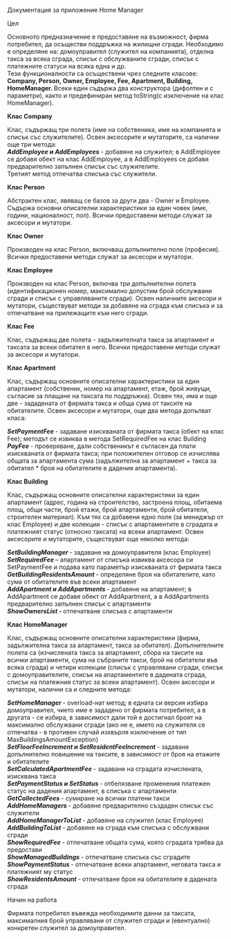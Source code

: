 Документация за приложение Home Manager
             
Цел

Основното предназначение е предоставяне на възможност, фирма потребител, да осъществи поддръжка на жилищни сгради. Необходимо е определяне на: домоуправител (служител на компанията), отделна такса за всяка сграда, списък с обслужваните сгради, списък с платежните статуси на всяка една и др. </br>
Тези функционалности са осъществени чрез следните класове: <b> Company, Person, Owner, Employee, Fee, Apartment, Building, HomeManager. </b> Всеки един съдържа два конструктора (дифолтен и с параметри), както и предефиниран метод toString(с изключение на клас HomeManager).


<b> Клас Company </b>

Клас, съдържащ три полета (име на собственика, име на компанията и списък със служителите). Освен аксесорите и мутаторите, са налични още три метода: </br>
<i><b> AddEmployee и AddEmployees </b></i> - добавяне на служител; в AddEmployee се добавя обект на клас AddEmployee, а в AddEmployees се добавя предварително запълнен списък със служителите. </br>
Третият метод отпечатва списъка със служители.


<b> Клас Person </b>

Абстрактен клас, явяващ се базов за други два - Owner и Employee. Съдържа основни описателни характеристики за един човек (име, години, националност, пол). Всички предоставени методи служат за аксесори и мутатори.


<b>Клас Owner</b>

Производен на клас Person, включващ допълнително поле (професия). Всички предоставени методи служат за аксесори и мутатори.


<b> Клас Employee </b>

Производен на клас Person, включва три допълнителни полета (идентификационен номер, максимално допустим брой обслужвани сгради и списък с управляваните сгради). Освен наличните аксесори и мутатори, съществуват методи за добавяне на сграда към списъка и за отпечатване на прилежащите към него сгради.


<b> Клас Fee </b>

Клас, съдържащ две полета -  задължителната такса за апартамент и таксата за всеки обитател в него. Всички предоставени методи служат за аксесори и мутатори.


<b> Клас Apartment </b>

Клас, съдържащ основните описателни характеристики за един апартамент (собственик, номер на апартамент, етаж, брой живущи, съгласие за плащане на таксата по поддръжка). Освен тях, има и още две - зададената от фирмата такса и обща сума от таксите на обитателите.
Освен аксесори и мутатори, още два метода допълват класа:

<i><b> SetPaymentFeе </b></i> - задаване изискваната от фирмата такса (обект на клас Fee); методът се извиква в метода SetRequiredFee на клас Building </br>
<i><b> PayFee </b></i> - проверяване, дали собственикът е съгласен да плати изискваната от фирмата такса; при положителен отговор се изчислява общата за апартамента сума (задължителна за апартамент + такса за обитател * броя на обитателите в дадения апартамента). 


<b> Клас Building </b>

Клас, съдържащ основните описателни характеристики за един апартамент (адрес, година на строителство, застроена площ, обитаема площ, общи части, брой етажи, брой апартаменти, брой обитатели, строителен материал). Към тях са добавени едно поле (за мениджър от клас Employee) и две колекции - списък с апартаментите в сградата и платежният статус (относно таксата) на всеки апартамент. Освен аксесорите и мутаторите, съществуват още няколко метода:

<i><b> SetBuildingManager </b></i> - задаване на домоуправителя (клас Employee) </br>
<i><b> SetRequiredFee </b></i> – апартамент от списъка извиква аксесора си SetPaymentFee и подава като параметър изискваната от фирмата такса </br>
<i><b> GetBuildingResidentsAmount </b></i> - определяне броя на обитателите, като сума от обитателите във всеки апартамент </b></i></br>
<i><b> AddApartment и AddApartments </b></i> - добавяне на апартамент; в AddApartment се добавя обект от AddApartment, а в AddApartments предварително запълнен списък с апартаменти </br>
<i><b>ShowOwnersList - </b></i> отпечатване списъка с апартаменти </br>


<b> Клас HomeManager </b>

Клас, съдържащ  основните описателни характеристики (фирма, задължителна такса за апартамент, такса за обитател). Допълнителните полета са (изчислената такса за апартамент, сбора на таксите на всички апартаменти, сума на събраните такси, брой на обитатели във всяка сграда) и четири колекции (списък с управлявани сгради, списък с домоуправителите, списък на апартаментите в дадената сграда, списък на платежния статус за всеки апартамент). Освен аксесори и мутатори, налични са и следните методa:

<i><b> SetHomeManager </b></i> - overload-нат метод; в едната си версия избира домоуправител, чието име е зададено от фирмата потребител, а в другата - се избира, в зависимост дали той е достигнал броят на максимално обслужвани сгради (ако не е, името на служителя се отпечатва - в противен случай изхвърля изключение от тип MaxBuildingsAmountException) </br>
<i><b> SetFloorFeeIncrement и SetResidentFeeIncrement </b></i> - задаване допълнително повишение на таксите, в зависимост от броя на етажите и обитателите </br>
<i><b> SetCalculatedApartmentFee </b></i> - задаване на сградата изчислената, изисквана такса</br>
<i><b> SetPaymentStatus и SetStatus </b></i> - отбелязване променения платежен статус на дадения апартамент, в списъка с апартаменти </br>
<i><b> GetCollectedFees </b></i> - сумиране на всички платени такси </br>
<i><b> AddHomeManagers </b></i> - добавяне предварително създаден списък със служители </br>
<i><b> AddHomeManagerToList </b></i> - добавяне на служител (клас Employee) </br>
<i><b> AddBuildingToList </b></i> - добавяне на сграда към списъка с обслужвани сгради </br>
<i><b> ShowRequiredFee </b></i> - отпечатване общата сума, която сградата трябва да предостави </br>
<i><b> ShowManagedBuildings </b></i> - отпечатване списъка със сградите </br>
<i><b> ShowPaymentStatus </b></i> - отпечатване всеки апартамент, неговата такса и платежният му статус </br>
<i><b> ShowResidentsAmount </b></i> - отпечатване броя на обитателите в дадената сграда </br>


Начин на работа

Фирмата потребител въвежда необходимите данни за таксата, максималния брой управлявани от служител сгради и (евентуално) конкретен служител за домоуправител.
